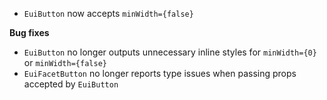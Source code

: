- `EuiButton` now accepts `minWidth={false}`

**Bug fixes**

- `EuiButton` no longer outputs unnecessary inline styles for `minWidth={0}` or `minWidth={false}`
- `EuiFacetButton` no longer reports type issues when passing props accepted by `EuiButton`
